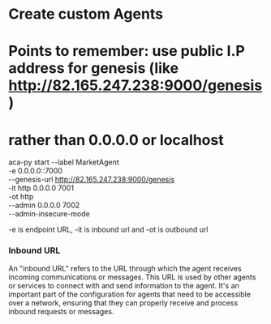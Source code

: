 # Create custom Agents
# Points to remember: use public I.P address for genesis (like http://82.165.247.238:9000/genesis) 
# rather than 0.0.0.0 or localhost

aca-py start 
--label MarketAgent  \
-e 0.0.0.0::7000 \
--genesis-url http://82.165.247.238:9000/genesis \
-it http 0.0.0.0 7001 \
-ot http \
--admin 0.0.0.0 7002 \
--admin-insecure-mode


-e is endpoint URL, -it is inbound url and -ot is outbound url

### Inbound URL
An "inbound URL" refers to the URL through which the agent receives incoming communications or messages.
This URL is used by other agents or services to connect with and send information to the agent.
It's an important part of the configuration for agents that need to be accessible over a network, 
ensuring that they can properly receive and process inbound requests or messages.
